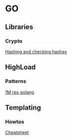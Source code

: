 # GO
## Libraries
### Crypto
[Hashing and checking hashes](https://medium.com/@jcox250/password-hash-salt-using-golang-b041dc94cb72)

## HighLoad
### Patterns
[1M rps golang](https://habr.com/ru/post/262045/)

## Templating
### Howtos
[Cheatsheet](https://curtisvermeeren.github.io/2017/09/14/Golang-Templates-Cheatsheet)
